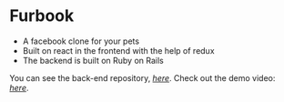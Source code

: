 # Furbook

- A facebook clone for your pets
- Built on react in the frontend with the help of redux
- The backend is built on Ruby on Rails

You can see the back-end repository, _[here](https://github.com/Ghalstein/furbook-api)_.
Check out the demo video: _[here](https://www.youtube.com/watch?v=8eRqKUlNYiA)_.
